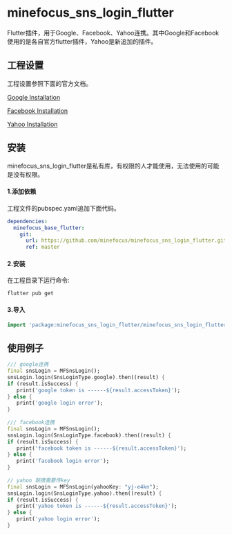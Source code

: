 

# minefocus_sns_login_flutter

Flutter插件，用于Google、Facebook、Yahoo连携。其中Google和Facebook使用的是各自官方flutter插件，Yahoo是新追加的插件。

## 工程设置

工程设置参照下面的官方文档。

[Google Installation](https://pub.flutter-io.cn/packages/google_sign_in)

[Facebook Installation](https://pub.flutter-io.cn/packages/flutter_facebook_login)

[Yahoo Installation](https://developer.yahoo.co.jp/yconnect/v2/client_app/)

## 安装

minefocus_sns_login_flutter是私有库，有权限的人才能使用，无法使用的可能是没有权限。

#### 1.添加依赖

工程文件的pubspec.yaml追加下面代码。

```yaml
dependencies:
  minefocus_base_flutter:
    git:
      url: https://github.com/minefocus/minefocus_sns_login_flutter.git
      ref: master
```

#### 2.安装

在工程目录下运行命令:

```shell
flutter pub get
```

####  3.导入

```Dart
import 'package:minefocus_sns_login_flutter/minefocus_sns_login_flutter.dart';
```



## 使用例子

```Dart
/// google连携
final snsLogin = MFSnsLogin();
snsLogin.login(SnsLoginType.google).then((result) {
if (result.isSuccess) {
   print('google token is ------${result.accessToken}');
} else {
   print('google login error');
}
  
/// facebook连携
final snsLogin = MFSnsLogin();
snsLogin.login(SnsLoginType.facebook).then((result) {
if (result.isSuccess) {
   print('facebook token is ------${result.accessToken}');
} else {
   print('facebook login error');
}
  
// yahoo 联携需要传key
final snsLogin = MFSnsLogin(yahooKey: "yj-e4kn");
snsLogin.login(SnsLoginType.yahoo).then((result) {
if (result.isSuccess) {
   print('yahoo token is ------${result.accessToken}');
} else {
   print('yahoo login error');
}
```





